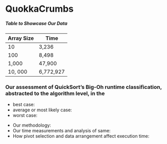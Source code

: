 # QuokkaCrumbs

##### *Table to Showcase Our Data*

| Array Size       | Time                  |
|------------------|-----------------------|
| 10               | 3,236                 |
| 100              | 8,498                 |
| 1,000            | 47,900                |
| 10, 000          | 6,772,927             |


### Our assessment of QuickSort’s Big-Oh runtime classification, abstracted to the algorithm level, in the
+ best case:
+ average or most likely case:
+ worst case:
- Our methodology:
- Our time measurements and analysis of same:
- How pivot selection and data arrangement affect execution time:
